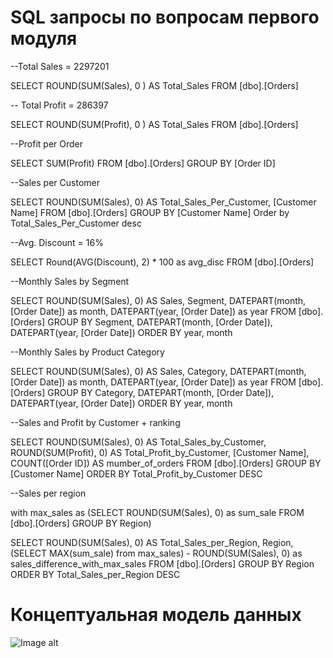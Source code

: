 # SQL запросы по вопросам первого модуля 

--Total Sales = 2297201

SELECT ROUND(SUM(Sales), 0 ) AS Total_Sales FROM [dbo].[Orders]

-- Total Profit = 286397

SELECT ROUND(SUM(Profit), 0 ) AS Total_Sales FROM [dbo].[Orders]

--Profit per Order

SELECT SUM(Profit)  FROM [dbo].[Orders]
GROUP BY [Order ID]

--Sales per Customer

SELECT ROUND(SUM(Sales), 0) AS Total_Sales_Per_Customer, [Customer Name] FROM [dbo].[Orders]
GROUP BY [Customer Name]
Order by Total_Sales_Per_Customer desc

--Avg. Discount = 16%

SELECT Round(AVG(Discount), 2) * 100 as avg_disc  FROM [dbo].[Orders]


--Monthly Sales by Segment

SELECT ROUND(SUM(Sales), 0) AS Sales, Segment, DATEPART(month, [Order Date]) as month,  DATEPART(year, [Order Date]) as year FROM [dbo].[Orders]
GROUP BY Segment, DATEPART(month, [Order Date]),  DATEPART(year, [Order Date])
ORDER BY year, month

--Monthly Sales by Product Category 

SELECT ROUND(SUM(Sales), 0) AS Sales, Category, DATEPART(month, [Order Date]) as month,  DATEPART(year, [Order Date]) as year FROM [dbo].[Orders]
GROUP BY Category, DATEPART(month, [Order Date]),  DATEPART(year, [Order Date])
ORDER BY year, month

--Sales and Profit by Customer + ranking

SELECT ROUND(SUM(Sales), 0) AS Total_Sales_by_Customer, 
ROUND(SUM(Profit), 0) AS Total_Profit_by_Customer, [Customer Name], COUNT([Order ID]) AS mumber_of_orders
FROM [dbo].[Orders]
GROUP BY [Customer Name]
ORDER BY Total_Profit_by_Customer DESC

--Sales per region

with max_sales as (SELECT ROUND(SUM(Sales), 0) as sum_sale FROM [dbo].[Orders] GROUP BY Region)

SELECT ROUND(SUM(Sales), 0) AS Total_Sales_per_Region, Region, (SELECT MAX(sum_sale) from max_sales) - ROUND(SUM(Sales), 0) as sales_difference_with_max_sales
FROM [dbo].[Orders]
GROUP BY Region
ORDER BY Total_Sales_per_Region DESC

# Концептуальная модель данных

![Image alt]()


